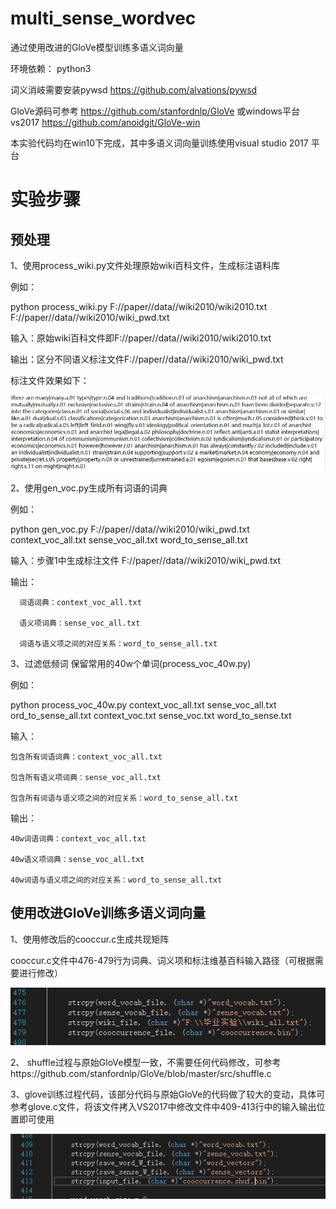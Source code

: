 # multi_sense_wordvec
通过使用改进的GloVe模型训练多语义词向量

环境依赖：
python3

词义消岐需要安装pywsd https://github.com/alvations/pywsd

GloVe源码可参考 https://github.com/stanfordnlp/GloVe 或windows平台 vs2017 https://github.com/anoidgit/GloVe-win 

本实验代码均在win10下完成，其中多语义词向量训练使用visual studio 2017 平台

# 实验步骤
## 预处理
1、使用process_wiki.py文件处理原始wiki百科文件，生成标注语料库

  例如：
  
  python process_wiki.py F://paper//data//wiki2010/wiki2010.txt  F://paper//data//wiki2010/wiki_pwd.txt
  
  输入：原始wiki百科文件即F://paper//data//wiki2010/wiki2010.txt
  
  输出：区分不同语义标注文件F://paper//data//wiki2010/wiki_pwd.txt 
  
  标注文件效果如下：
  
  ![Image text](https://github.com/reason519/multi_sense_wordvec/blob/master/img/%E5%8E%9F%E5%A7%8B%E6%96%87%E6%9C%AC%E8%AF%8D%E4%B9%89%E6%B6%88%E5%B2%90%E7%BB%93%E6%9E%9C%E7%A4%BA%E4%BE%8B.JPG)
  
2、使用gen_voc.py生成所有词语的词典

  例如：
  
  python gen_voc.py F://paper//data//wiki2010/wiki_pwd.txt context_voc_all.txt  sense_voc_all.txt  word_to_sense_all.txt
  
  输入：步骤1中生成标注文件 F://paper//data//wiki2010/wiki_pwd.txt
  
  输出：
  
      词语词典：context_voc_all.txt
      
      语义项词典：sense_voc_all.txt
      
      词语与语义项之间的对应关系：word_to_sense_all.txt
      
3、过滤低频词 保留常用的40w个单词(process_voc_40w.py)

例如：

python process_voc_40w.py context_voc_all.txt sense_voc_all.txt ord_to_sense_all.txt context_voc.txt sense_voc.txt word_to_sense.txt

输入：

    包含所有词语词典：context_voc_all.txt
    
    包含所有语义项词典：sense_voc_all.txt
    
    包含所有词语与语义项之间的对应关系：word_to_sense_all.txt
    
输出：

    40w词语词典：context_voc_all.txt
    
    40w语义项词典：sense_voc_all.txt
    
    40w词语与语义项之间的对应关系：word_to_sense_all.txt
    
## 使用改进GloVe训练多语义词向量

1、使用修改后的cooccur.c生成共现矩阵
   
   cooccur.c文件中476-479行为词典、词义项和标注维基百科输入路径（可根据需要进行修改）
   
   ![Image text](https://github.com/reason519/multi_sense_wordvec/blob/master/img/cooccur%E8%BE%93%E5%85%A5%E4%BB%A3%E7%A0%81%E4%BD%8D%E7%BD%AE.JPG)
   
2、 shuffle过程与原始GloVe模型一致，不需要任何代码修改，可参考https://github.com/stanfordnlp/GloVe/blob/master/src/shuffle.c

3、glove训练过程代码，该部分代码与原始GloVe的代码做了较大的变动，具体可参考glove.c文件，将该文件拷入VS2017中修改文件中409-413行中的输入输出位置即可使用

![Image text](https://github.com/reason519/multi_sense_wordvec/blob/master/img/glove%E4%BF%AE%E6%94%B9%E4%BB%A3%E7%A0%81%E8%BE%93%E5%85%A5%E4%BD%8D%E7%BD%AE.JPG)


